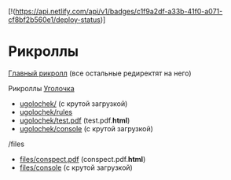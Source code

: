 [!(https://api.netlify.com/api/v1/badges/c1f9a2df-a33b-41f0-a071-cf8bf2b560e1/deploy-status)]
# Рикроллы
[Главный рикролл](https://stalker.gq/lol) (все остальные редиректят на него)

Рикроллы [Уголочка](https://gmodugolochek.ru/)
- [ugolochek/](https://stalker.gq/ugolochek/) (с крутой загрузкой)
- [ugolochek/rules](https://stalker.gq/ugolochek/rules)
- [ugolochek/test.pdf](https://stalker.gq/ugolochek/test.pdf) (test.pdf.**html**)
- [ugolochek/console](https://stalker.gq/ugolochek/console) (с крутой загрузкой)

/files
- [files/conspect.pdf](https://stalker.gq/files/conspect.pdf) (conspect.pdf.**html**)
- [files/console](https://stalker.gq/files/console) (с крутой загрузкой)
